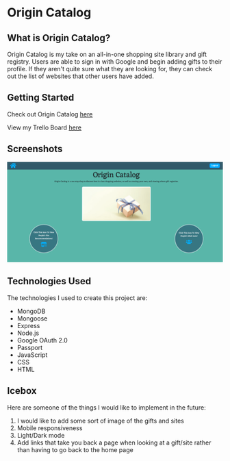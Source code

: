 # Origin Catalog

## What is Origin Catalog?
Origin Catalog is my take on an all-in-one shopping site library and gift registry. Users are able to sign in with Google and begin adding gifts to their profile. If they aren't quite sure what they are looking for, they can check out the list of websites that other users have added. 

## Getting Started
Check out Origin Catalog [here](https://origin-catalog.herokuapp.com/)

View my Trello Board [here](https://trello.com/b/8mtsUnWi/unit-2-project)

## Screenshots
![Home Page Screenshot](public/images/gifts/HomePage.png)

## Technologies Used
The technologies I used to create this project are:

* MongoDB
* Mongoose
* Express
* Node.js
* Google OAuth 2.0
* Passport
* JavaScript
* CSS
* HTML
  
## Icebox
Here are someone of the things I would like to implement in the future:

1. I would like to add some sort of image of the gifts and sites
2. Mobile responsiveness
3. Light/Dark mode
4. Add links that take you back a page when looking at a gift/site rather than having to go back to the home page